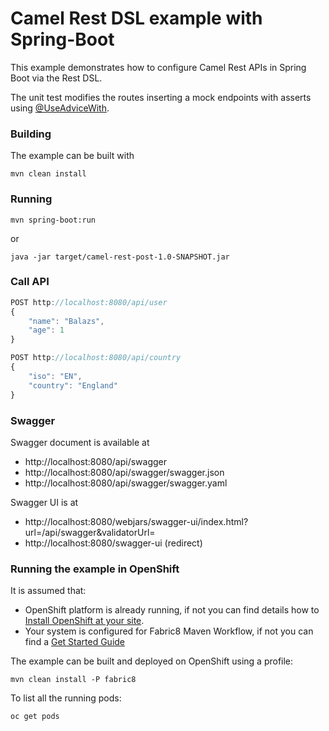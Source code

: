 # Camel Rest DSL example with Spring-Boot

This example demonstrates how to configure Camel Rest APIs in Spring Boot via the Rest DSL.

The unit test modifies the routes inserting a mock endpoints with asserts using [@UseAdviceWith](http://camel.apache.org/advicewith.html).

### Building

The example can be built with

    mvn clean install

### Running

	mvn spring-boot:run

or

    java -jar target/camel-rest-post-1.0-SNAPSHOT.jar

### Call API
```javascript
POST http://localhost:8080/api/user
{
	"name": "Balazs",
	"age": 1
}

POST http://localhost:8080/api/country
{
	"iso": "EN",
	"country": "England"
}
```

### Swagger

Swagger document is available at
- http://localhost:8080/api/swagger
- http://localhost:8080/api/swagger/swagger.json
- http://localhost:8080/api/swagger/swagger.yaml

Swagger UI is at
- http://localhost:8080/webjars/swagger-ui/index.html?url=/api/swagger&validatorUrl=
- http://localhost:8080/swagger-ui (redirect)

### Running the example in OpenShift

It is assumed that:
- OpenShift platform is already running, if not you can find details how to [Install OpenShift at your site](https://docs.openshift.com/container-platform/3.3/install_config/index.html).
- Your system is configured for Fabric8 Maven Workflow, if not you can find a [Get Started Guide](https://access.redhat.com/documentation/en/red-hat-jboss-middleware-for-openshift/3/single/red-hat-jboss-fuse-integration-services-20-for-openshift/)

The example can be built and deployed on OpenShift using a profile:

    mvn clean install -P fabric8

To list all the running pods:

    oc get pods
